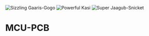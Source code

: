 ![Sizzling Gaaris-Gogo](https://user-images.githubusercontent.com/131287772/233758694-482f9f12-3b08-4eba-9352-755a0a754406.png)
![Powerful Kasi](https://user-images.githubusercontent.com/131287772/233634466-f5d9399b-fecb-48e5-87be-6c9bcff3d3ce.png)
![Super Jaagub-Snicket](https://user-images.githubusercontent.com/131287772/233634527-46b58f0c-2da5-4c7e-8113-e14e64dbf6d1.png)
# MCU-PCB
